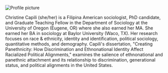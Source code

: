 ![Profile picture](/least-github-pages/assets/240411-Christine-Capili-033.jpg)

Christine Capili (she/her) is a Filipina American sociologist, PhD candidate, and Graduate Teaching Fellow in the Department of Sociology at the University of Oregon (Eugene, OR) where she also earned her MA. She earned her BA in sociology at Baylor University (Waco, TX). Her research focuses on race & ethnicity, identity and identification, political sociology, quantitative methods, and demography. Capili's dissertation, "Creating Panethnicity: How Discrimination and Ethnonational Identity Affect Racialized Political Alignments," examines the salience of ethnonational and panethnic attachment and its relationship to discrimination, generational status, and political alignments in the United States.
